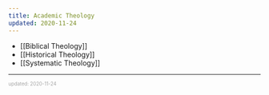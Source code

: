 ```yaml
---
title: Academic Theology
updated: 2020-11-24
---
```


- [[Biblical Theology]]
- [[Historical Theology]]
- [[Systematic Theology]]

---

<sup><sub><font color="#a6a6a6">updated: 2020-11-24</font></sub></sup>

[//begin]: # "Autogenerated link references for markdown compatibility"
[biblical-theology]: biblical-theology "Biblical Theology"
[historical-theology]: historical-theology "Historical Theology"
[systematic-theology]: systematic-theology "Systematic Theology"
[//end]: # "Autogenerated link references"